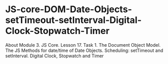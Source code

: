 # JS-core-DOM-Date-Objects-setTimeout-setInterval-Digital-Clock-Stopwatch-Timer
About Module 3. JS Core. Lesson 17. Task 1. The Document Object Model. The JS Methods for date/time of Date Objects. Scheduling: setTimeout and setInterval. Digital Clock, Stopwatch and Timer
